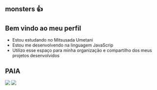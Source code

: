## monsters 👍

## Bem vindo ao meu perfil
- Estou estudando no Mitsusada Umetani
- Estou me desenvolvendo na linguagem JavaScrip
- Utilizo esse espaço para minha organização e compartilho dos meus projetos desenvolvidos

## PAIA

![](https://media1.tenor.com/m/GdiosKmodVIAAAAd/lolis-dance.gif)
![](https://media1.tenor.com/m/n80SahjQavAAAAAd/kenosbynpesta.gif)
